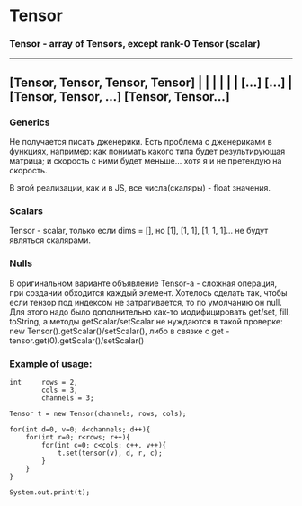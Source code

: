 # Tensor

### Tensor - array of Tensors, except rank-0 Tensor (scalar)
---
[Tensor, Tensor, Tensor, Tensor]
   |       |       |       |
   |       |     [...]   [...]
   |  [Tensor, Tensor, ...]
[Tensor, Tensor...]
---
### Generics
Не получается писать дженерики.
Есть проблема с дженериками в функциях, например:
как понимать какого типа будет результирующая матрица;
и скорость с ними будет меньше... хотя я и не претендую на скорость.

В этой реализации, как и в JS, все числа(скаляры) - float значения.

### Scalars
Tensor - scalar, только если dims = [],
но [1], [1, 1], [1, 1, 1]... не будут являться скалярами.

### Nulls
В оригинальном варианте объявление Tensor-а - сложная операция, при создании обходится каждый элемент.
Хотелось сделать так, чтобы если тензор под индексом не затрагивается, то по умолчанию он null.
Для этого надо было дополнительно как-то модифицировать get/set, fill, toString,
а методы getScalar/setScalar не нуждаются в такой проверке:
    new Tensor().getScalar()/setScalar(),
    либо в связке с get - tensor.get(0).getScalar()/setScalar()

### Example of usage: 
```
int     rows = 2, 
        cols = 3, 
        channels = 3;

Tensor t = new Tensor(channels, rows, cols);

for(int d=0, v=0; d<channels; d++){
    for(int r=0; r<rows; r++){
        for(int c=0; c<cols; c++, v++){
            t.set(tensor(v), d, r, c);
        }
    }
}

System.out.print(t);
```